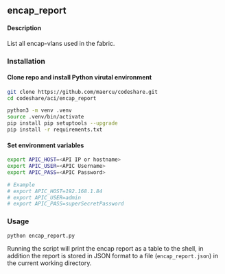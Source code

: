 ## encap_report

#### Description
List all encap-vlans used in the fabric.

### Installation

#### Clone repo and install Python virutal environment
```bash
git clone https://github.com/maercu/codeshare.git
cd codeshare/aci/encap_report

python3 -m venv .venv
source .venv/bin/activate
pip install pip setuptools --upgrade
pip install -r requirements.txt
```

#### Set environment variables
```bash
export APIC_HOST=<API IP or hostname>
export APIC_USER=<APIC Username>
export APIC_PASS=<APIC Password>

# Example
# export APIC_HOST=192.168.1.84
# export APIC_USER=admin
# export APIC_PASS=superSecretPassword
```

### Usage

```bash
python encap_report.py
```

Running the script will print the encap report as a table to the shell, in addition the report is stored in JSON format to a file (```encap_report.json```) in the current working directory.




